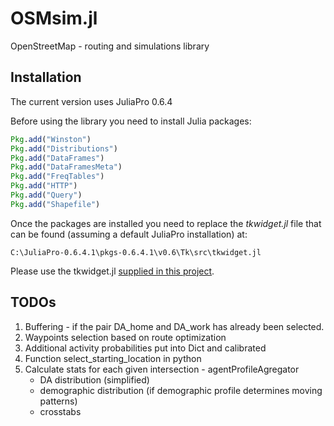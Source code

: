 # OSMsim.jl
OpenStreetMap - routing and simulations library

## Installation

The current version uses JuliaPro 0.6.4

Before using the library you need to install Julia packages:

```julia
Pkg.add("Winston")
Pkg.add("Distributions")
Pkg.add("DataFrames")
Pkg.add("DataFramesMeta")
Pkg.add("FreqTables")
Pkg.add("HTTP")
Pkg.add("Query")
Pkg.add("Shapefile")
```

Once the packages are installed you need to replace the *tkwidget.jl* file that can be found (assuming a default JuliaPro installation) at: 

```
C:\JuliaPro-0.6.4.1\pkgs-0.6.4.1\v0.6\Tk\src\tkwidget.jl
```

Please use the tkwidget.jl [supplied in this project](https://github.com/pszufe/OSMsim.jl/raw/master/tkwidget.jl_for_replacement/tkwidget.jl). 





## TODOs

1. Buffering - if the pair DA_home and DA_work has already been selected.
2. Waypoints selection based on route optimization
3. Additional activity probabilities put into Dict and calibrated
4. Function select_starting_location in python
5. Calculate stats for each given intersection - agentProfileAgregator
   * DA distribution   (simplified)
   * demographic distribution (if demographic profile determines moving patterns)
   * crosstabs
   
## 



